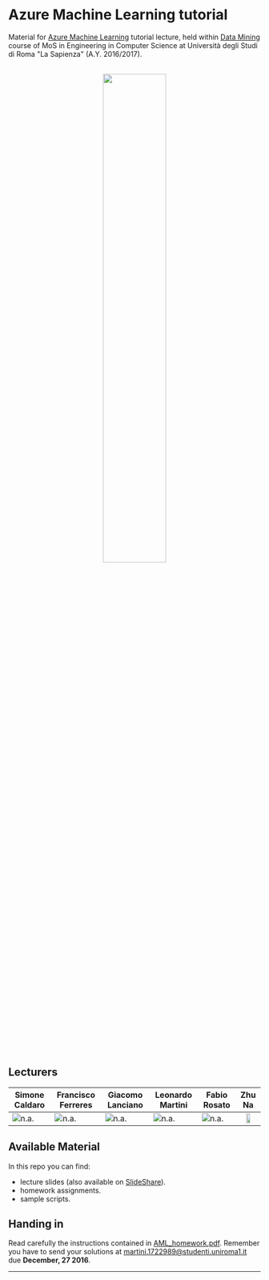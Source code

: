 # Azure Machine Learning tutorial

Material for [Azure Machine Learning](https://azure.microsoft.com/it-it/services/machine-learning/) tutorial lecture, held within [Data Mining](http://aris.me/index.php/data-mining-2016) course of MoS in Engineering in Computer Science at Università degli Studi di Roma "La Sapienza" (A.Y. 2016/2017).  
<br><p align="center"><img src="https://azure.microsoft.com/svghandler/machine-learning/?width=600&height=315" width=50%/></p>

## Lecturers

|Simone Caldaro|Francisco Ferreres|Giacomo Lanciano|Leonardo Martini|Fabio Rosato|Zhu Na   |  
|--------------|------------------|----------------|----------------|------------|:-------:|  
|![n.a.][sim]  |![n.a.][fra]      |![n.a.][gia]    |![n.a.][leo]    |![n.a.][fab]|<img src=https://goo.gl/AE1BI8 width=50%>|


[sim]: https://media.licdn.com/mpr/mpr/shrinknp_400_400/p/7/005/085/27d/1d89907.jpg
[fra]: https://azure.microsoft.com/svghandler/machine-learning/?width=600&height=315
[gia]: https://media.licdn.com/mpr/mpr/shrinknp_400_400/AAEAAQAAAAAAAAcsAAAAJDgzY2U0M2YwLThlNjgtNGYzNi05OWFmLTYyOGM0YTUyMzRkOQ.jpg
[leo]: https://azure.microsoft.com/svghandler/machine-learning/?width=600&height=315
[fab]: https://azure.microsoft.com/svghandler/machine-learning/?width=600&height=315
[zhu]: https://goo.gl/AE1BI8

## Available Material

In this repo you can find:
- lecture slides (also available on [SlideShare]()).
- homework assignments.
- sample scripts.

## Handing in

Read carefully the instructions contained in [AML_homework.pdf](https://github.com/giacomolanciano/Azure-Machine-Learning-tutorial/blob/master/homework/AML_homework.pdf). Remember you have to send your solutions at martini.1722989@studenti.uniroma1.it due **December, 27 2016**.

---
